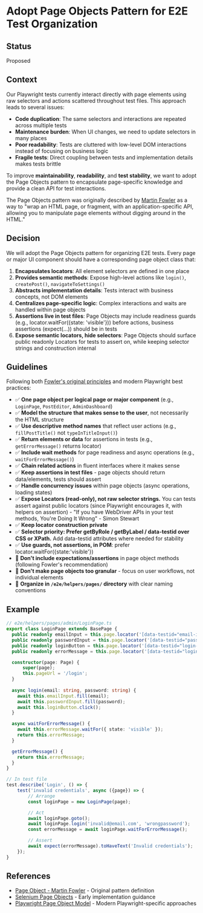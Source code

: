 # Adopt Page Objects Pattern for E2E Test Organization

## Status
Proposed

## Context

Our Playwright tests currently interact directly with page elements using raw selectors and actions scattered throughout test files. This approach leads to several issues:

- **Code duplication**: The same selectors and interactions are repeated across multiple tests
- **Maintenance burden**: When UI changes, we need to update selectors in many places
- **Poor readability**: Tests are cluttered with low-level DOM interactions instead of focusing on business logic
- **Fragile tests**: Direct coupling between tests and implementation details makes tests brittle

To improve **maintainability**, **readability**, and **test stability**, we want to adopt the Page Objects pattern to encapsulate page-specific knowledge and provide a clean API for test interactions.

The Page Objects pattern was originally described by [Martin Fowler](https://martinfowler.com/bliki/PageObject.html) as a way to "wrap an HTML page, or fragment, with an application-specific API, allowing you to manipulate page elements without digging around in the HTML."

## Decision

We will adopt the Page Objects pattern for organizing E2E tests. Every page or major UI component should have a corresponding page object class that:

1. **Encapsulates locators**: All element selectors are defined in one place
2. **Provides semantic methods**: Expose high-level actions like `login()`, `createPost()`, `navigateToSettings()`
3. **Abstracts implementation details**: Tests interact with business concepts, not DOM elements
4. **Centralizes page-specific logic**: Complex interactions and waits are handled within page objects
5. **Assertions live in test files**: Page Objects may include readiness guards (e.g., locator.waitFor({state: 'visible'})) before actions, business assertions (expect(...)) should be in tests
6. **Expose semantic locators, hide selectors**: Page Objects should surface public readonly Locators for tests to assert on, while keeping selector strings and construction internal

## Guidelines

Following both [Fowler's original principles](https://martinfowler.com/bliki/PageObject.html) and modern Playwright best practices:

- ✅ **One page object per logical page or major component** (e.g., `LoginPage`, `PostEditor`, `AdminDashboard`)
- ✅ **Model the structure that makes sense to the user**, not necessarily the HTML structure
- ✅ **Use descriptive method names** that reflect user actions (e.g., `fillPostTitle()` not `typeInTitleInput()`)
- ✅ **Return elements or data** for assertions in tests (e.g., `getErrorMessage()` returns locator)
- ✅ **Include wait methods** for page readiness and async operations (e.g., `waitForErrorMessage()`)
- ✅ **Chain related actions** in fluent interfaces where it makes sense
- ✅ **Keep assertions in test files** - page objects should return data/elements, tests should assert
- ✅ **Handle concurrency issues** within page objects (async operations, loading states)
- ✅ **Expose Locators (read-only), not raw selector strings.** You can tests assert against public locators (since Playwright encourages it, with helpers on assertion) - "If you have WebDriver APIs in your test methods, You're Doing It Wrong" - Simon Stewart
- ✅ **Keep locator construction private**
- ✅ **Selector priority: Prefer getByRole / getByLabel / data-testid over CSS or XPath.** Add data-testid attributes where needed for stability
- ✅ **Use guards, not assertions, in POM**: prefer locator.waitFor({state:'visible'})
- 🚫 **Don't include expectations/assertions** in page object methods (following Fowler's recommendation)
- 🚫 **Don't make page objects too granular** - focus on user workflows, not individual elements
- 📁 **Organize in `/e2e/helpers/pages/` directory** with clear naming conventions

## Example

```ts
// e2e/helpers/pages/admin/LoginPage.ts
export class LoginPage extends BasePage {
  public readonly emailInput = this.page.locator('[data-testid="email-input"]');
  public readonly passwordInput = this.page.locator('[data-testid="password-input"]');
  public readonly loginButton = this.page.locator('[data-testid="login-button"]');
  public readonly errorMessage = this.page.locator('[data-testid="login-error"]');

  constructor(page: Page) {
      super(page);
      this.pageUrl = '/login';
  }
  
  async login(email: string, password: string) {
    await this.emailInput.fill(email);
    await this.passwordInput.fill(password);
    await this.loginButton.click();
  }

  async waitForErrorMessage() {
    await this.errorMessage.waitFor({ state: 'visible' });
    return this.errorMessage;
  }

  getErrorMessage() {
    return this.errorMessage;
  }
}

// In test file
test.describe('Login', () => {
    test('invalid credentials', async ({page}) => {
        // Arrange
        const loginPage = new LoginPage(page);

        // Act
        await loginPage.goto();
        await loginPage.login('invalid@email.com', 'wrongpassword');
        const errorMessage = await loginPage.waitForErrorMessage();

        // Assert
        await expect(errorMessage).toHaveText('Invalid credentials');
    });
}
```

## References

- [Page Object - Martin Fowler](https://martinfowler.com/bliki/PageObject.html) - Original pattern definition
- [Selenium Page Objects](https://selenium-python.readthedocs.io/page-objects.html) - Early implementation guidance
- [Playwright Page Object Model](https://playwright.dev/docs/pom) - Modern Playwright-specific approaches
